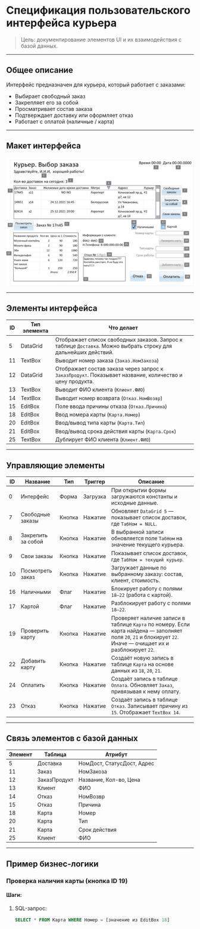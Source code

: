 # Спецификация пользовательского интерфейса курьера

> Цель: документирование элементов UI и их взаимодействия с базой данных.

---

## Общее описание

Интерфейс предназначен для курьера, который работает с заказами:
- Выбирает свободный заказ
- Закрепляет его за собой
- Просматривает состав заказа
- Подтверждает доставку или оформляет отказ
- Работает с оплатой (наличные / карта)

---

## Макет интерфейса

![Макет интерфейса курьера](interface-specification.jpg)

---

## Элементы интерфейса

| ID | Тип элемента | Что делает |
|----|--------------|------------|
| 5  | DataGrid     | Отображает список свободных заказов. Запрос к таблице `Доставка`. Можно выбрать строку для дальнейших действий. |
| 11 | TextBox      | Выводит номер заказа (`Заказ.НомЗакоза`) |
| 12 | DataGrid     | Отображает состав заказа через запрос к `ЗаказПродукт`. Показывает название, количество и цену продукта. |
| 13 | TextBox      | Выводит ФИО клиента (`Клиент.ФИО`) |
| 14 | TextBox      | Выводит номер возврата (`Отказ.НомВозвр`) |
| 15 | EditBox      | Поле ввода причины отказа (`Отказ.Причина`) |
| 18 | EditBox      | Ввод номера карты (`Карта.Номер`) |
| 20 | EditBox      | Ввод/вывод типа карты (`Карта.Тип`) |
| 21 | EditBox      | Ввод/вывод срока действия карты (`Карта.Срок`) |
| 25 | TextBox      | Дублирует ФИО клиента (`Клиент.ФИО`) |

---

## Управляющие элементы

| ID | Название             | Тип    | Триггер     | Описание |
|----|----------------------|--------|-------------|----------|
| 0  | Интерфейс            | Форма  | Загрузка    | При открытии формы загружаются константы и исходные данные. |
| 7  | Свободные заказы     | Кнопка | Нажатие     | Обновляет `DataGrid 5` — показывает список доставок, где `ТабНом = NULL`. |
| 8  | Закрепить за собой   | Кнопка | Нажатие     | В выбранной записи обновляется поле `ТабНом` на значение текущего курьера. |
| 9  | Свои заказы          | Кнопка | Нажатие     | Показывает список доставок, где `ТабНом = текущий курьер`. |
| 10 | Посмотреть заказ     | Кнопка | Нажатие     | Загружает данные по выбранному заказу: состав, клиент, стоимость. |
| 16 | Наличными            | Флаг   | Нажатие     | Блокирует работу с полями `18–22` (работа с картой). |
| 17 | Картой               | Флаг   | Нажатие     | Разблокирует работу с полями `18–22`. |
| 19 | Проверить карту      | Кнопка | Нажатие     | Проверяет наличие записи в таблице `Карта` по номеру. Если карта найдена — заполняет поля `20`, `21` и блокирует `22`. Иначе — очищает их и разблокирует `22`. |
| 22 | Добавить карту       | Кнопка | Нажатие     | Создаёт новую запись в таблице `Карта` на основе данных из `18`, `20`, `21`. |
| 24 | Оплатить             | Кнопка | Нажатие     | Создаёт запись в таблице `Оплата`. Обновляет `Заказ`, привязывая к нему оплату. |
| 23 | Отказ                | Кнопка | Нажатие     | Создаёт запись в таблице `Отказ`. Записывает причину из `15`. Отображает `TextBox 14`. |

---

## Связь элементов с базой данных

| Элемент | Таблица         | Атрибут           |
|--------|------------------|--------------------|
| 5      | Доставка        | НомДост, СтатусДост, Адрес |
| 11     | Заказ           | НомЗакоза          |
| 12     | ЗаказПродукт    | Название, Кол-во, Цена |
| 13     | Клиент          | ФИО                |
| 14     | Отказ           | НомВозвр           |
| 15     | Отказ           | Причина            |
| 18     | Карта           | Номер              |
| 20     | Карта           | Тип                |
| 21     | Карта           | Срок действия      |
| 25     | Клиент          | ФИО                |

---

## Пример бизнес-логики

### Проверка наличия карты (кнопка ID 19)

#### Шаги:
1. SQL-запрос:
   ```sql
   SELECT * FROM Карта WHERE Номер = [значение из EditBox 18]
